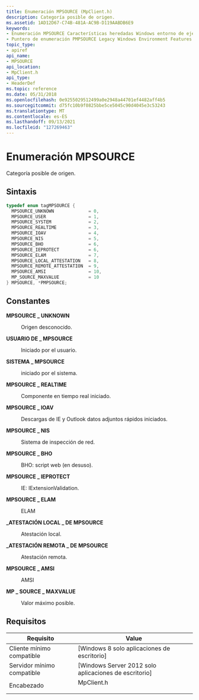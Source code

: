 ```yaml
---
title: Enumeración MPSOURCE (MpClient.h)
description: Categoría posible de origen.
ms.assetid: 1AD12D67-C74B-481A-AC9B-D119AABDB6E9
keywords:
- Enumeración MPSOURCE Características heredadas Windows entorno de ejecución
- Puntero de enumeración PMPSOURCE Legacy Windows Environment Features
topic_type:
- apiref
api_name:
- MPSOURCE
api_location:
- MpClient.h
api_type:
- HeaderDef
ms.topic: reference
ms.date: 05/31/2018
ms.openlocfilehash: 0e9255029512499a0e2948a44701ef4482aff4b5
ms.sourcegitcommit: d75fc10b9f0825bbe5ce5045c90d4045e3c53243
ms.translationtype: MT
ms.contentlocale: es-ES
ms.lasthandoff: 09/13/2021
ms.locfileid: "127269463"
---
```

# <a name="mpsource-enumeration"></a>Enumeración MPSOURCE

Categoría posible de origen.

## <a name="syntax"></a>Sintaxis


```C++
typedef enum tagMPSOURCE { 
  MPSOURCE_UNKNOWN             = 0,
  MPSOURCE_USER                = 1,
  MPSOURCE_SYSTEM              = 2,
  MPSOURCE_REALTIME            = 3,
  MPSOURCE_IOAV                = 4,
  MPSOURCE_NIS                 = 5,
  MPSOURCE_BHO                 = 6,
  MPSOURCE_IEPROTECT           = 6,
  MPSOURCE_ELAM                = 7,
  MPSOURCE_LOCAL_ATTESTATION   = 8,
  MPSOURCE_REMOTE_ATTESTATION  = 9,
  MPSOURCE_AMSI                = 10,
  MP_SOURCE_MAXVALUE           = 10
} MPSOURCE, *PMPSOURCE;
```



## <a name="constants"></a>Constantes

<dl> <dt>

<span id="MPSOURCE_UNKNOWN"></span><span id="mpsource_unknown"></span>**MPSOURCE \_ UNKNOWN**
</dt> <dd>

Origen desconocido.

</dd> <dt>

<span id="MPSOURCE_USER"></span><span id="mpsource_user"></span>**USUARIO DE \_ MPSOURCE**
</dt> <dd>

Iniciado por el usuario.

</dd> <dt>

<span id="MPSOURCE_SYSTEM"></span><span id="mpsource_system"></span>**SISTEMA \_ MPSOURCE**
</dt> <dd>

iniciado por el sistema.

</dd> <dt>

<span id="MPSOURCE_REALTIME"></span><span id="mpsource_realtime"></span>**MPSOURCE \_ REALTIME**
</dt> <dd>

Componente en tiempo real iniciado.

</dd> <dt>

<span id="MPSOURCE_IOAV"></span><span id="mpsource_ioav"></span>**MPSOURCE \_ IOAV**
</dt> <dd>

Descargas de IE y Outlook datos adjuntos rápidos iniciados.

</dd> <dt>

<span id="MPSOURCE_NIS"></span><span id="mpsource_nis"></span>**MPSOURCE \_ NIS**
</dt> <dd>

Sistema de inspección de red.

</dd> <dt>

<span id="MPSOURCE_BHO"></span><span id="mpsource_bho"></span>**MPSOURCE \_ BHO**
</dt> <dd>

BHO: script web (en desuso).

</dd> <dt>

<span id="MPSOURCE_IEPROTECT"></span><span id="mpsource_ieprotect"></span>**MPSOURCE \_ IEPROTECT**
</dt> <dd>

IE: IExtensionValidation.

</dd> <dt>

<span id="MPSOURCE_ELAM"></span><span id="mpsource_elam"></span>**MPSOURCE \_ ELAM**
</dt> <dd>

ELAM

</dd> <dt>

<span id="MPSOURCE_LOCAL_ATTESTATION"></span><span id="mpsource_local_attestation"></span>**\_ATESTACIÓN LOCAL \_ DE MPSOURCE**
</dt> <dd>

Atestación local.

</dd> <dt>

<span id="MPSOURCE_REMOTE_ATTESTATION"></span><span id="mpsource_remote_attestation"></span>**\_ATESTACIÓN REMOTA \_ DE MPSOURCE**
</dt> <dd>

Atestación remota.

</dd> <dt>

<span id="MPSOURCE_AMSI"></span><span id="mpsource_amsi"></span>**MPSOURCE \_ AMSI**
</dt> <dd>

AMSI

</dd> <dt>

<span id="MP_SOURCE_MAXVALUE"></span><span id="mp_source_maxvalue"></span>**MP \_ SOURCE \_ MAXVALUE**
</dt> <dd>

Valor máximo posible.

</dd> </dl>

## <a name="requirements"></a>Requisitos



| Requisito | Value |
|-------------------------------------|---------------------------------------------------------------------------------------|
| Cliente mínimo compatible<br/> | \[Windows 8 solo aplicaciones de escritorio\]<br/>                                            |
| Servidor mínimo compatible<br/> | \[Windows Server 2012 solo aplicaciones de escritorio\]<br/>                                  |
| Encabezado<br/>                   | <dl> <dt>MpClient.h</dt> </dl> |



 

 






